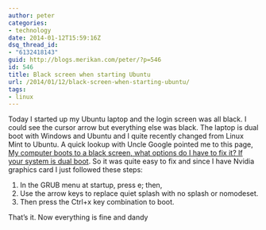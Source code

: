 ```yaml
---
author: peter
categories:
- technology
date: 2014-01-12T15:59:16Z
dsq_thread_id:
- "6132418143"
guid: http://blogs.merikan.com/peter/?p=546
id: 546
title: Black screen when starting Ubuntu
url: /2014/01/12/black-screen-when-starting-ubuntu/
tags:
- linux
---
```


Today I started up my Ubuntu laptop and the login screen was all black. I could see the cursor arrow but everything else was black. The laptop is dual boot with Windows and Ubuntu and I quite recently changed from Linux Mint to Ubuntu. A quick lookup with Uncle Google pointed me to this page, [My computer boots to a black screen, what options do I have to fix it? If your system is dual boot](http://askubuntu.com/questions/162075/my-computer-boots-to-a-black-screen-what-options-do-i-have-to-fix-it/162087#162087 "My computer boots to a black screen, what options do I have to fix it?"). So it was quite easy to fix and since I have Nvidia graphics card I just followed these steps:

  1. In the GRUB menu at startup, press e; then,
  2. Use the arrow keys to replace quiet splash with no splash or nomodeset.
  3. Then press the Ctrl+x key combination to boot.

That&#8217;s it. Now everything is fine and dandy